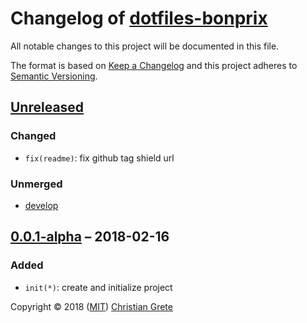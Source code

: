 # Changelog of [dotfiles-bonprix][github-url]

All notable changes to this project will be documented in this file.

The format is based on [Keep a Changelog][keep-a-changelog-url] and this project adheres to [Semantic Versioning][semver-url].

## [Unreleased]

### Changed

- `fix(readme)`: fix github tag shield url

### Unmerged

- [develop]

## [0.0.1-alpha] – 2018-02-16

### Added

- `init(*)`: create and initialize project

[Unreleased]: https://github.com/ChristianGrete/dotfiles-bonprix/compare/0.0.1-alpha...master
[0.0.1-alpha]: https://github.com/ChristianGrete/dotfiles-bonprix/compare/0bb20f14967d5cd5a1d6c1e93ad398c24ced59b9...0.0.1-alpha
[develop]: https://github.com/ChristianGrete/dotfiles-bonprix/compare/master...develop

Copyright © 2018 ([MIT](LICENSE.md)) [Christian Grete](https://christiangrete.com)

[github-url]: https://github.com/ChristianGrete/dotfiles-bonprix
[keep-a-changelog-url]: http://keepachangelog.com/en/1.0.0/
[semver-url]: http://semver.org/spec/v2.0.0.html